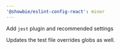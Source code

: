 ```yaml
---
'@showbie/eslint-config-react': minor
---
```


Add `jest` plugin and recommended settings

Updates the test file overrides globs as well.
